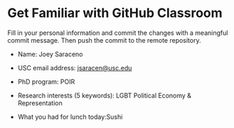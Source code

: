 # Get Familiar with GitHub Classroom

Fill in your personal information and commit the changes with a meaningful commit message.  Then push the commit to the remote repository.

* Name: Joey Saraceno

* USC email address: jsaracen@usc.edu

* PhD program: POIR 

* Research interests (5 keywords): LGBT Political Economy & Representation 

* What you had for lunch today:Sushi 

